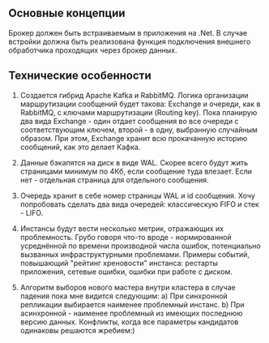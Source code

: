 ## Основные концепции

Брокер должен быть встраиваемым в приложения на .Net. В случае встройки должна быть реализована функция подключения внешнего обработчика проходящих через брокер данных.

## Технические особенности

1. Создается гибрид Apache Kafka и RabbitMQ. Логика организации маршрутизации сообщений будет такова:
Exchange и очереди, как в RabbitMQ, с ключами маршрутизации (Routing key). Пока планирую два вида Exchange - один отдает сообщения во все очереди с соответствующим ключем, второй - в одну, выбранную случайным образом. При этом, Exchange хранит всю прокачанную историю сообщений, как это делает Кафка.

2. Данные бэкапятся на диск в виде WAL. Скорее всего будут жить страницами минимум по 4Кб, если сообщение туда влезает. Если нет - отдельная страница для отдельного сообщения.

3. Очередь хранит в себе номер страницы WAL и id сообщения. Хочу попробовать сделать два вида очередей: классическую FIFO и стек - LIFO.

4. Инстансы будут вести несколько метрик, отражающих их проблемность. Грубо говоря что-то вроде - нормированной усреднённой по времени производной числа ошибок, потенциально вызванных инфраструктурными проблемами. Примеры событий, повышающий "рейтинг хреновости" инстанса: рестарты приложения, сетевые ошибки, ошибки при работе с диском.

5. Алгоритм выборов нового мастера внутри кластера в случае падения пока мне видится следующим: 
a) При синхронной репликации выбирается наименее проблемный инстанс.
b) При асинхронной - наименее проблемный из имеющих последнюю версию данных.
Конфликты, когда все параметры кандидатов одинаковы решаются жребием:)